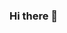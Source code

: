 ### Hi there 👋

<!-- <img src="https://70dc-122-161-52-31.ngrok.io/fetch/view/count" style="height=100px; width:50px"> -->

<!--
**bhatiagagan24/bhatiagagan24** is a ✨ _special_ ✨ repository because its `README.md` (this file) appears on your GitHub profile.


Here are some ideas to get you started:

- 🔭 I’m currently working on ...
- 🌱 I’m currently learning ...
- 👯 I’m looking to collaborate on ...
- 🤔 I’m looking for help with ...
- 💬 Ask me about ...
- 📫 How to reach me: ...
- 😄 Pronouns: ...
- ⚡ Fun fact: ...
-->
